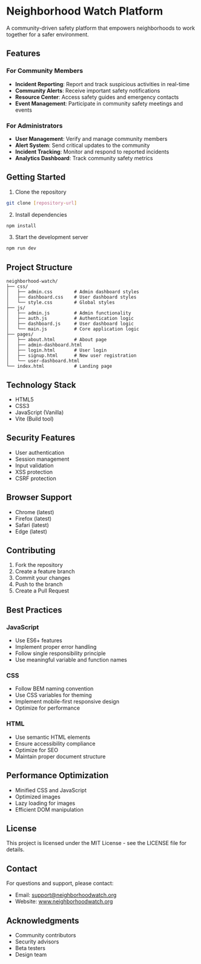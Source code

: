 # Neighborhood Watch Platform

A community-driven safety platform that empowers neighborhoods to work together for a safer environment.

## Features

### For Community Members
- **Incident Reporting**: Report and track suspicious activities in real-time
- **Community Alerts**: Receive important safety notifications
- **Resource Center**: Access safety guides and emergency contacts
- **Event Management**: Participate in community safety meetings and events

### For Administrators
- **User Management**: Verify and manage community members
- **Alert System**: Send critical updates to the community
- **Incident Tracking**: Monitor and respond to reported incidents
- **Analytics Dashboard**: Track community safety metrics

## Getting Started

1. Clone the repository
```bash
git clone [repository-url]
```

2. Install dependencies
```bash
npm install
```

3. Start the development server
```bash
npm run dev
```

## Project Structure

```
neighborhood-watch/
├── css/
│   ├── admin.css        # Admin dashboard styles
│   ├── dashboard.css    # User dashboard styles
│   └── style.css        # Global styles
├── js/
│   ├── admin.js         # Admin functionality
│   ├── auth.js          # Authentication logic
│   ├── dashboard.js     # User dashboard logic
│   └── main.js          # Core application logic
├── pages/
│   ├── about.html       # About page
│   ├── admin-dashboard.html
│   ├── login.html       # User login
│   ├── signup.html      # New user registration
│   └── user-dashboard.html
└── index.html           # Landing page
```

## Technology Stack

- HTML5
- CSS3
- JavaScript (Vanilla)
- Vite (Build tool)

## Security Features

- User authentication
- Session management
- Input validation
- XSS protection
- CSRF protection

## Browser Support

- Chrome (latest)
- Firefox (latest)
- Safari (latest)
- Edge (latest)

## Contributing

1. Fork the repository
2. Create a feature branch
3. Commit your changes
4. Push to the branch
5. Create a Pull Request

## Best Practices

### JavaScript
- Use ES6+ features
- Implement proper error handling
- Follow single responsibility principle
- Use meaningful variable and function names

### CSS
- Follow BEM naming convention
- Use CSS variables for theming
- Implement mobile-first responsive design
- Optimize for performance

### HTML
- Use semantic HTML elements
- Ensure accessibility compliance
- Optimize for SEO
- Maintain proper document structure

## Performance Optimization

- Minified CSS and JavaScript
- Optimized images
- Lazy loading for images
- Efficient DOM manipulation

## License

This project is licensed under the MIT License - see the LICENSE file for details.

## Contact

For questions and support, please contact:
- Email: support@neighborhoodwatch.org
- Website: www.neighborhoodwatch.org

## Acknowledgments

- Community contributors
- Security advisors
- Beta testers
- Design team
